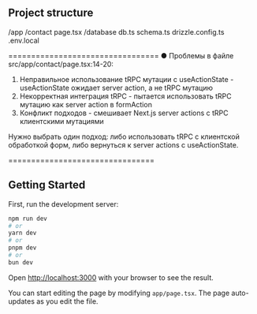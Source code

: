 ## Project structure

/app
/contact
page.tsx
/database
db.ts
schema.ts
drizzle.config.ts
.env.local

=================================
● Проблемы в файле src/app/contact/page.tsx:14-20:

  1. Неправильное использование tRPC мутации с useActionState - useActionState ожидает server action, а не tRPC мутацию
  2. Некорректная интеграция tRPC - пытается использовать tRPC мутацию как server action в formAction
  3. Конфликт подходов - смешивает Next.js server actions с tRPC клиентскими мутациями

  Нужно выбрать один подход: либо использовать tRPC с клиентской обработкой форм, либо вернуться к server actions с useActionState.

================================

## Getting Started

First, run the development server:

```bash
npm run dev
# or
yarn dev
# or
pnpm dev
# or
bun dev
```

Open [http://localhost:3000](http://localhost:3000) with your browser to see the result.

You can start editing the page by modifying `app/page.tsx`. The page auto-updates as you edit the file.
